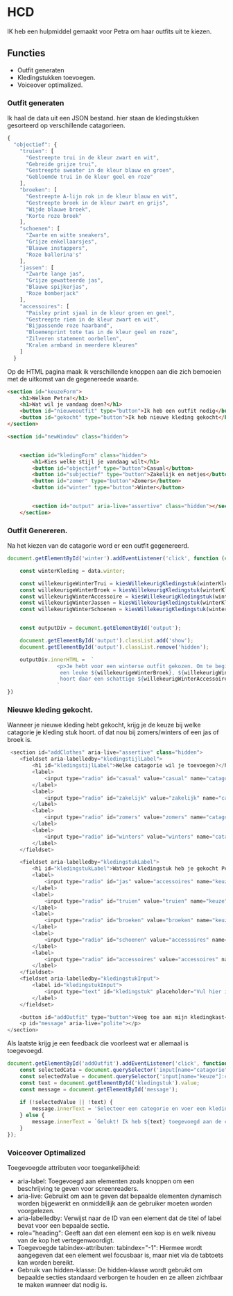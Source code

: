 # HCD

IK heb een hulpmiddel gemaakt voor Petra om haar outfits uit te kiezen. 
## Functies
- Outfit generaten
- Kledingstukken toevoegen.
- Voiceover optimalized.

### Outfit generaten
Ik haal de data uit een JSON bestand. hier staan de kledingstukken gesorteerd op verschillende catagorieen.
```js
{
  "objectief": {
    "truien": [
      "Gestreepte trui in de kleur zwart en wit",
      "Gebreide grijze trui",
      "Gestreepte sweater in de kleur blauw en groen",
      "Gebloemde trui in de kleur geel en roze"
    ],
    "broeken": [
      "Gestreepte A-lijn rok in de kleur blauw en wit",
      "Gestreepte broek in de kleur zwart en grijs",
      "Wijde blauwe broek",
      "Korte roze broek"
    ],
    "schoenen": [
      "Zwarte en witte sneakers",
      "Grijze enkellaarsjes",
      "Blauwe instappers",
      "Roze ballerina's"
    ],
    "jassen": [
      "Zwarte lange jas",
      "Grijze gewatteerde jas",
      "Blauwe spijkerjas",
      "Roze bomberjack"
    ],
    "accessoires": [
      "Paisley print sjaal in de kleur groen en geel",
      "Gestreepte riem in de kleur zwart en wit",
      "Bijpassende roze haarband",
      "Bloemenprint tote tas in de kleur geel en roze",
      "Zilveren statement oorbellen",
      "Kralen armband in meerdere kleuren"
    ]
  }
```
Op de HTML pagina maak ik verschillende knoppen aan die zich bemoeien met de uitkomst van de gegenereede waarde. 

```html
<section id="keuzeForm">
    <h1>Welkom Petra!</h1>
    <h1>Wat wil je vandaag doen?</h1>
    <button id="nieuweoutfit" type="button">Ik heb een outfit nodig</button>
    <button id="gekocht" type="button">Ik heb nieuwe kleding gekocht</button>
</section>

<section id="newWindow" class="hidden">


    <section id="kledingForm" class="hidden">
        <h1>Kies welke stijl je vandaag wilt</h1>
        <button id="objectief" type="button">Casual</button>
        <button id="subjectief" type="button">Zakelijk en netjes</button>
        <button id="zomer" type="button">Zomers</button>
        <button id="winter" type="button">Winter</button>


        <section id="output" aria-live="assertive" class="hidden"></section>
    </section>
```
### Outfit Genereren.
Na het kiezen van de catagorie word er een outfit gegenereerd. 
```js
document.getElementById('winter').addEventListener('click', function (event) {

    const winterKleding = data.winter;

    const willekeurigeWinterTrui = kiesWillekeurigKledingstuk(winterKleding.truien);
    const willekeurigeWinterBroek = kiesWillekeurigKledingstuk(winterKleding.broeken);
    const willekeurigWinterAccessoire = kiesWillekeurigKledingstuk(winterKleding.accessoires);
    const willekeurigWinterJassen = kiesWillekeurigKledingstuk(winterKleding.jassen);
    const willekeurigWinterSchoenen = kiesWillekeurigKledingstuk(winterKleding.schoenen);


    const outputDiv = document.getElementById('output');

    document.getElementById('output').classList.add('show');
    document.getElementById('output').classList.remove('hidden');

    outputDiv.innerHTML =  `
                <p>Je hebt voor een winterse outfit gekozen. Om te beginnen heb ik een ${willekeurigeWinterTrui}</b> gecombineerd met
                 een leuke ${willekeurigeWinterBroek}, ${willekeurigWinterSchoenen} en een ${willekeurigWinterJassen}  natuurlijk 
                 hoort daar een schattige ${willekeurigWinterAccessoire} bij! </p>
                `
})
```


### Nieuwe kleding gekocht.
Wanneer je nieuwe kleding hebt gekocht, krijg je de keuze bij welke catagorie je kleding stuk hoort. of dat nou bij zomers/winters of een jas of broek is. 

```js
 <section id="addClothes" aria-live="assertive" class="hidden">
    <fieldset aria-labelledby="kledingstijlLabel">
        <h1 id="kledingstijlLabel">Welke catagorie wil je toevoegen?</h1>
        <label>
            <input type="radio" id="casual" value="casual" name="catagorie"> Casual stijl
        </label>
        <label>
            <input type="radio" id="zakelijk" value="zakelijk" name="catagorie"> Zakelijke stijl
        </label>
        <label>
            <input type="radio" id="zomers" value="zomers" name="catagorie"> Zomerse stijl
        </label>
        <label>
            <input type="radio" id="winters" value="winters" name="catagorie"> Winterse stijl
        </label>
    </fieldset>

    <fieldset aria-labelledby="kledingstukLabel">
        <h1 id="kledingstukLabel">Watvoor kledingstuk heb je gekocht Petra?</h1>
        <label>
            <input type="radio" id="jas" value="accessoires" name="keuze"> Ik heb een jas gekocht
        </label>
        <label>
            <input type="radio" id="truien" value="truien" name="keuze"> Ik heb een trui gekocht
        </label>
        <label>
            <input type="radio" id="broeken" value="broeken" name="keuze"> Ik heb een broek gekocht
        </label>
        <label>
            <input type="radio" id="schoenen" value="accessoires" name="keuze"> Ik heb schoenen gekocht
        </label>
        <label>
            <input type="radio" id="accessoires" value="accessoires" name="keuze"> Ik heb een accessoire gekocht
        </label>
    </fieldset>
    <fieldset aria-labelledby="kledingstukInput">
        <label id="kledingstukInput">
            <input type="text" id="kledingstuk" placeholder="Vul hier in watvoor kleding je hebt.">
        </label>
    </fieldset>

    <button id="addOutfit" type="button">Voeg toe aan mijn kledingkast</button>
    <p id="message" aria-live="polite"></p>
</section>
```

Als laatste krijg je een feedback die voorleest wat er allemaal is toegevoegd. 
```js
document.getElementById('addOutfit').addEventListener('click', function() {
    const selectedCata = document.querySelector('input[name="catagorie"]:checked');
    const selectedValue = document.querySelector('input[name="keuze"]:checked');
    const text = document.getElementById('kledingstuk').value;
    const message = document.getElementById('message');
    
    if (!selectedValue || !text) {
        message.innerText = 'Selecteer een categorie en voer een kledingstuk in.';
    } else {
        message.innerText = `Gelukt! Ik heb ${text} toegevoegd aan de categorie ${selectedValue.value}, in de stijl  ${selectedCata.value}.`;
    }
});
```

### Voiceover Optimalized 

Toegevoegde attributen voor toegankelijkheid:
- aria-label: Toegevoegd aan elementen zoals knoppen om een beschrijving te geven voor screenreaders.
- aria-live: Gebruikt om aan te geven dat bepaalde elementen dynamisch worden bijgewerkt en onmiddellijk aan de gebruiker moeten worden voorgelezen.
- aria-labelledby: Verwijst naar de ID van een element dat de titel of label bevat voor een bepaalde sectie.
- role="heading": Geeft aan dat een element een kop is en welk niveau van de kop het vertegenwoordigt.
- Toegevoegde tabindex-attributen: tabindex="-1": Hiermee wordt aangegeven dat een element wel focusbaar is, maar niet via de tabtoets kan worden bereikt.
- Gebruik van hidden-klasse: De hidden-klasse wordt gebruikt om bepaalde secties standaard verborgen te houden en ze alleen zichtbaar te maken wanneer dat nodig is.



